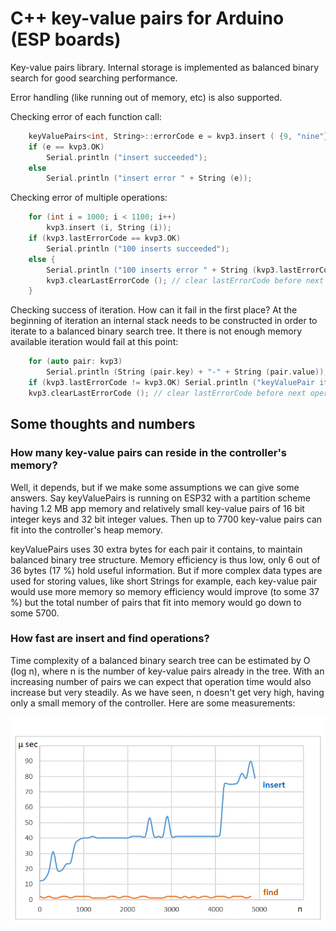 # C++ key-value pairs for Arduino (ESP boards)


Key-value pairs library. Internal storage is implemented as balanced binary search for good searching performance.

Error handling (like running out of memory, etc) is also supported. 


Checking error of each function call:

```C++
    keyValuePairs<int, String>::errorCode e = kvp3.insert ( {9, "nine"} );
    if (e == kvp3.OK)
        Serial.println ("insert succeeded");
    else
        Serial.println ("insert error " + String (e));
```

Checking error of multiple operations:

```C++
    for (int i = 1000; i < 1100; i++)
        kvp3.insert (i, String (i));
    if (kvp3.lastErrorCode == kvp3.OK)
        Serial.println ("100 inserts succeeded");
    else {
        Serial.println ("100 inserts error " + String (kvp3.lastErrorCode));
        kvp3.clearLastErrorCode (); // clear lastErrorCode before next operations
    }
```

Checking success of iteration. How can it fail in the first place? At the beginning of iteration an internal stack needs to be constructed in order to iterate to a balanced binary search tree. It there is not enough memory available iteration would fail at this point:

```C++
    for (auto pair: kvp3)
        Serial.println (String (pair.key) + "-" + String (pair.value));
    if (kvp3.lastErrorCode != kvp3.OK) Serial.println ("keyValuePair iteration error " + String (kvp3.lastErrorCode));
    kvp3.clearLastErrorCode (); // clear lastErrorCode before next operations
```

## Some thoughts and numbers

### How many key-value pairs can reside in the controller's memory?

Well, it depends, but if we make some assumptions we can give some answers. Say keyValuePairs is running on ESP32 with a partition scheme having 1.2 MB app memory and relatively small key-value pairs of 16 bit integer keys and 32 bit integer values. Then up to 7700 key-value pairs can fit into the controller's heap memory.

keyValuePairs uses 30 extra bytes for each pair it contains, to maintain balanced binary tree structure. Memory efficiency is thus low, only 6 out of 36 bytes (17 %) hold useful information. But if more complex data types are used for storing values, like short Strings for example, each key-value pair would use more memory so memory efficiency would improve (to some 37 %) but the total number of pairs that fit into memory would go down to some 5700.

### How fast are insert and find operations?

Time complexity of a balanced binary search tree can be estimated by O (log n), where n is the number of key-value pairs already in the tree. With an increasing number of pairs we can expect that operation time would also increase but very steadily. As we have seen, n doesn't get very high, having only a small memory of the controller. Here are some measurements:

![insert_find_times](insert_find_times.gif)







